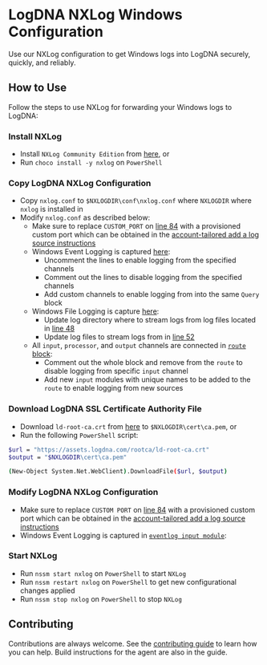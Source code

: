 # LogDNA NXLog Windows Configuration

Use our NXLog configuration to get Windows logs into LogDNA securely, quickly, and reliably.

## How to Use

Follow the steps to use NXLog for forwarding your Windows logs to LogDNA:

### Install NXLog

* Install `NXLog Community Edition` from [here](https://nxlog.co/system/files/products/files/348/nxlog-ce-2.10.2150.msi), or
* Run `choco install -y nxlog` on `PowerShell`

### Copy LogDNA NXLog Configuration

* Copy `nxlog.conf` to `$NXLOGDIR\conf\nxlog.conf` where `NXLOGDIR` where `nxlog` is installed in
* Modify `nxlog.conf` as described below:
	* Make sure to replace `CUSTOM_PORT` on [line 84](https://github.com/answerbook/nxlogdna-agent/blob/master/nxlog.conf#L84) with a provisioned custom port which can be obtained in the [account-tailored add a log source instructions](https://app.logdna.com/pages/add-host)
	* Windows Event Logging is captured [here](https://github.com/answerbook/nxlogdna-agent/blob/master/conf/nxlog.conf#L61-L73):
		* Uncomment the lines to enable logging from the specified channels
		* Comment out the lines to disable logging from the specified channels
		* Add custom channels to enable logging from into the same `Query` block
	* Windows File Logging is capture [here](https://github.com/answerbook/nxlogdna-agent/blob/master/conf/nxlog.conf#L47-L59):
		* Update log directory where to stream logs from log files located in [line 48](https://github.com/answerbook/nxlogdna-agent/blob/master/conf/nxlog.conf#L48)
		* Update log files to stream logs from in [line 52](https://github.com/answerbook/nxlogdna-agent/blob/master/conf/nxlog.conf#L52)
	* All `input`, `processor`, and `output` channels are connected in [`route` block](https://github.com/answerbook/nxlogdna-agent/blob/master/conf/nxlog.conf#L89-L91):
		* Comment out the whole block and remove from the `route` to disable logging from specific `input` channel
		* Add new `input` modules with unique names to be added to the `route` to enable logging from new sources

### Download LogDNA SSL Certificate Authority File

* Download `ld-root-ca.crt` from [here](https://assets.logdna.com/rootca/ld-root-ca.crt) to `$NXLOGDIR\cert\ca.pem`, or
* Run the following `PowerShell` script:
```bash
$url = "https://assets.logdna.com/rootca/ld-root-ca.crt"
$output = "$NXLOGDIR\cert\ca.pem"

(New-Object System.Net.WebClient).DownloadFile($url, $output)
```

### Modify LogDNA NXLog Configuration

* Make sure to replace `CUSTOM PORT` on [line 84](https://github.com/answerbook/nxlogdna-agent/blob/master/nxlog.conf#L84) with a provisioned custom port which can be obtained in the [account-tailored add a log source instructions](https://app.logdna.com/pages/add-host)
* Windows Event Logging is captured in [`eventlog input module`](https://github.com/answerbook/nxlogdna-agent/blob/master/conf/nxlog.conf#L61-L73):
	
### Start NXLog

* Run `nssm start nxlog` on `PowerShell` to start `NXLog`
* Run `nssm restart nxlog` on `PowerShell` to get new configurational changes applied
* Run `nssm stop nxlog` on `PowerShell` to stop `NXLog`

## Contributing

Contributions are always welcome. See the [contributing guide](/CONTRIBUTING.md) to learn how you can help. Build instructions for the agent are also in the guide.

